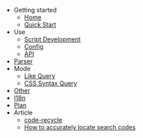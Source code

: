 - Getting started
    - [Home](/en-US/README)
    - [Quick Start](/en-US/quickstart)
- Use
    - [Script Development](/en-US/script-development.md)
    - [Config](/en-US/config.md)
    - <a href="api-docs/index.html" target="blank">API</a>
- [Parser](/en-US/parser)
- Mode
    - [Like Query](/en-US/mode/like)
    - [CSS Syntax Query](/en-US/mode/selector)
- [Other](/en-US/other)
- [I18n](/en-US/i18n)
- [Plan](/en-US/plan)
- Article
    - [code-recycle](/en-US/design/code-recycle)
    - [How to accurately locate search codes](/en-US/article/use-instance)